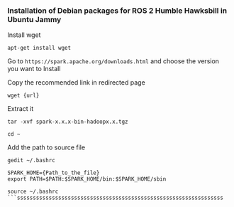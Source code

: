 ### Installation of Debian packages for ROS 2 Humble Hawksbill in Ubuntu Jammy

Install wget
```
apt-get install wget
``` 

Go to ```https://spark.apache.org/downloads.html``` and choose the version you want to Install


Copy the recommended link in redirected page

```
wget {url}
```

Extract it
```
tar -xvf spark-x.x.x-bin-hadoopx.x.tgz
```

```cd ~```

Add the path to source file

```
gedit ~/.bashrc
```

```
SPARK_HOME={Path_to_the_file}
export PATH=$PATH:$SPARK_HOME/bin:$SPARK_HOME/sbin
```

```
source ~/.bashrc
```sssssssssssssssssssssssssssssssssssssssssssssssssssssssssssssssss